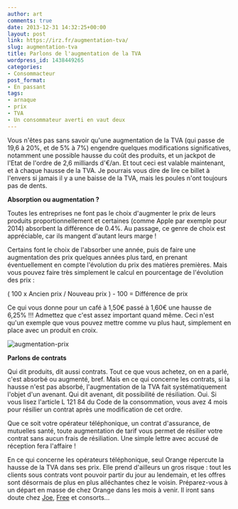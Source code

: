 ```yaml
---
author: art
comments: true
date: 2013-12-31 14:32:25+00:00
layout: post
link: https://irz.fr/augmentation-tva/
slug: augmentation-tva
title: Parlons de l'augmentation de la TVA
wordpress_id: 1438449265
categories:
- Consommacteur
post_format:
- En passant
tags:
- arnaque
- prix
- TVA
- Un consommateur averti en vaut deux
---
```


Vous n'êtes pas sans savoir qu'une augmentation de la TVA (qui passe de 19,6 à 20%, et de 5% à 7%) engendre quelques modifications significatives, notamment une possible hausse du coût des produits, et un jackpot de l'Etat de l'ordre de 2,6 milliards d'€/an. Et tout ceci est valable maintenant, et à chaque hausse de la TVA. Je pourrais vous dire de lire ce billet à l'envers si jamais il y a une baisse de la TVA, mais les poules n'ont toujours pas de dents.

**Absorption ou augmentation ?**

Toutes les entreprises ne font pas le choix d'augmenter le prix de leurs produits proportionnellement et certaines (comme Apple par exemple pour 2014) absorbent la différence de 0.4%. Au passage, ce genre de choix est appréciable, car ils mangent d'autant leurs marge !

Certains font le choix de l'absorber une année, puis de faire une augmentation des prix quelques années plus tard, en prenant éventuellement en compte l'évolution du prix des matières premières. Mais vous pouvez faire très simplement le calcul en pourcentage de l'évolution des prix :

( 100 x Ancien prix / Nouveau prix ) - 100 = Différence de prix

Ce qui vous donne pour un café à 1,50€ passé à 1,60€ une hausse de 6,25% !!! Admettez que c'est assez important quand même. Ceci n'est qu'un exemple que vous pouvez mettre comme vu plus haut, simplement en place avec un produit en croix.

![augmentation-prix](https://static.irz.fr/2013/12/augmentation-prix-640x308.jpg)

**Parlons de contrats**

Qui dit produits, dit aussi contrats. Tout ce que vous achetez, on en a parlé, c'est absorbé ou augmenté, bref. Mais en ce qui concerne les contrats, si la hausse n'est pas absorbé, l'augmentation de la TVA fait systématiquement l'objet d'un avenant. Qui dit avenant, dit possibilité de résiliation. Oui. Si vous lisez l'article L 121 84 du Code de la consommation, vous avez 4 mois pour résilier un contrat après une modification de cet ordre.

Que ce soit votre opérateur téléphonique, un contrat d'assurance, de mutuelles santé, toute augmentation de tarif vous permet de résilier votre contrat sans aucun frais de résiliation. Une simple lettre avec accusé de réception fera l'affaire !

En ce qui concerne les opérateurs téléphonique, seul Orange répercute la hausse de la TVA dans ses prix. Elle prend d'ailleurs un gros risque : tout les clients sous contrats vont pouvoir partir du jour au lendemain, et les offres sont désormais de plus en plus alléchantes chez le voisin. Préparez-vous à un départ en masse de chez Orange dans les mois à venir. Il iront sans doute chez [Joe](https://irz.fr/recherche?q=joe-mobile), [Free](https://irz.fr/recherche?q=free) et consorts...


